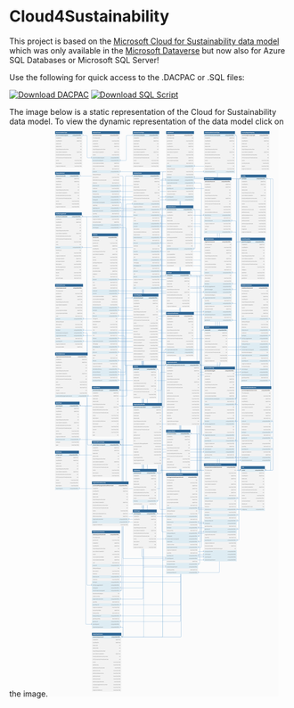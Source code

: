 # Cloud4Sustainability

This project is based on the [Microsoft Cloud for Sustainability data model](https://learn.microsoft.com/en-us/common-data-model/schema/core/industrycommon/sustainability/overview) which was only available in the [Microsoft Dataverse](https://learn.microsoft.com/en-us/power-apps/maker/data-platform/data-platform-intro) but now also for Azure SQL Databases or Microsoft SQL Server!  

Use the following for quick access to the .DACPAC or .SQL files:

[![Download DACPAC](https://www.file-extension.info/images/resource/formats/dacpac.png)](https://github.com/CloudShiftBV/Cloud4Sustainability/blob/master/bin/Debug/Cloud4Sustainability.dacpac) [![Download SQL Script](https://www.file-extension.info/images/resource/formats/sql.png)](https://github.com/CloudShiftBV/Cloud4Sustainability/blob/master/bin/Debug/Cloud4Sustainability_T-SQL.sql)


The image below is a static representation of the Cloud for Sustainability data model. To view the dynamic representation of the data model click on the image.
[![image alt text](https://github.com/CloudShiftBV/Cloud4Sustainability/blob/master/Cloud%20for%20Sustainability%20data%20model.png)](https://dbdiagram.io/d/63ffcb29296d97641d84c0f3)
